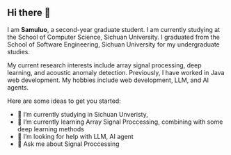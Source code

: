 ## Hi there 👋



I am **Samuluo**, a second-year graduate student. I am currently studying at the School of Computer Science, Sichuan University. I graduated from the School of Software Engineering, Sichuan University for my undergraduate studies.

My current research interests include array signal processing, deep learning, and acoustic anomaly detection. Previously, I have worked in Java web development. My hobbies include web development, LLM, and AI agents.

Here are some ideas to get you started:

- 🔭 I’m currently studying in Sichuan Unveristy,
- 🌱 I’m currently learning Array Signal Proccessing, combining with some deep learning methods
- 🤔 I’m looking for help with LLM, AI agent
- 💬 Ask me about Signal Proccessing
